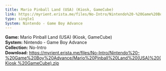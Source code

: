 ```yaml
---
title: Mario Pinball Land (USA) (Kiosk, GameCube)
link: https://myrient.erista.me/files/No-Intro/Nintendo%20-%20Game%20Boy%20Advance/Mario%20Pinball%20Land%20(USA)%20(Kiosk,%20GameCube).zip
type: single1
System: Nintendo - Game Boy Advance
---
```

<b>Game:</b> Mario Pinball Land (USA) (Kiosk, GameCube)<br>
<b>System:</b> Nintendo - Game Boy Advance<br>
<b>Collection:</b> No-Intro<br>
<b>Download:</b> https://myrient.erista.me/files/No-Intro/Nintendo%20-%20Game%20Boy%20Advance/Mario%20Pinball%20Land%20(USA)%20(Kiosk,%20GameCube).zip